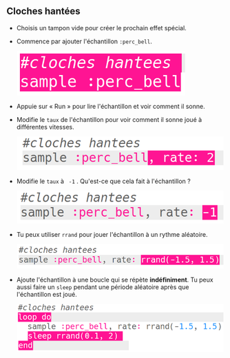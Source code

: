 ## Cloches hantées

+ Choisis un tampon vide pour créer le prochain effet spécial.

+ Commence par ajouter l'échantillon `:perc_bell`.
    
    ![capture d'écran](images/effects-bells-sample.png)

+ Appuie sur « Run » pour lire l'échantillon et voir comment il sonne.

+ Modifie le `taux` de l'échantillon pour voir comment il sonne joué à différentes vitesses.
    
    ![capture d'écran](images/effects-bells-rate-high.png)

+ Modifie le `taux` à ` -1` . Qu'est-ce que cela fait à l'échantillon ?
    
    ![capture d'écran](images/effects-bells-rate-negative.png)

+ Tu peux utiliser `rrand` pour jouer l'échantillon à un rythme aléatoire.
    
    ![capture d'écran](images/effects-bells-rate-random.png)

+ Ajoute l'échantillon à une boucle qui se répète **indéfiniment**. Tu peux aussi faire un `sleep` pendant une période aléatoire après que l'échantillon est joué.
    
    ![capture d'écran](images/effects-bells-repeat-random.png)